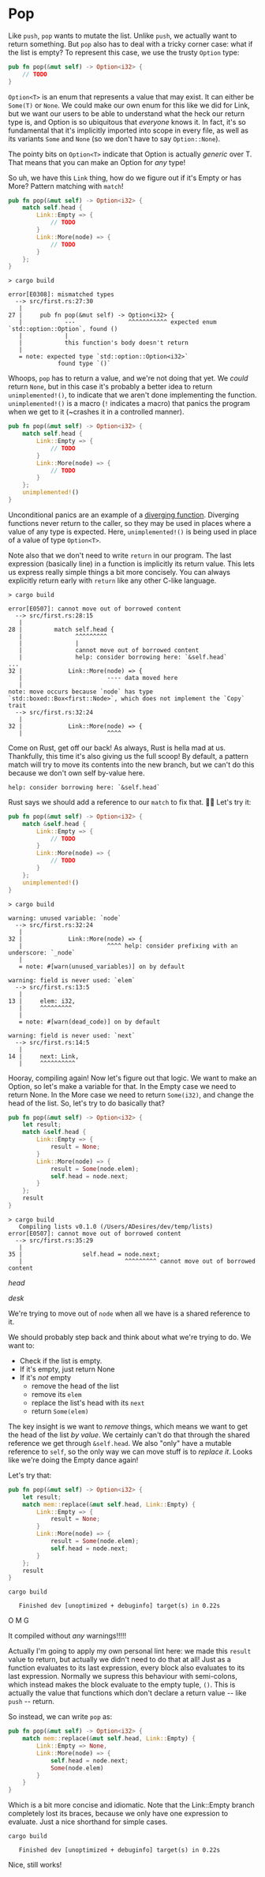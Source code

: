 # Pop

Like `push`, `pop` wants to mutate the list. Unlike `push`, we actually
want to return something. But `pop` also has to deal with a tricky corner
case: what if the list is empty? To represent this case, we use the trusty
`Option` type:

```rust ,ignore
pub fn pop(&mut self) -> Option<i32> {
    // TODO
}
```

`Option<T>` is an enum that represents a value that may exist. It can either be
`Some(T)` or `None`. We could make our own enum for this like we did for
Link, but we want our users to be able to understand what the heck our return
type is, and Option is so ubiquitous that *everyone* knows it. In fact, it's so
fundamental that it's implicitly imported into scope in every file, as well
as its variants `Some` and `None` (so we don't have to say `Option::None`).

The pointy bits on `Option<T>` indicate that Option is actually *generic* over
T. That means that you can make an Option for *any* type!

So uh, we have this `Link` thing, how do we figure out if it's Empty or has
More? Pattern matching with `match`!

```rust ,ignore
pub fn pop(&mut self) -> Option<i32> {
    match self.head {
        Link::Empty => {
            // TODO
        }
        Link::More(node) => {
            // TODO
        }
    };
}
```

```text
> cargo build

error[E0308]: mismatched types
  --> src/first.rs:27:30
   |
27 |     pub fn pop(&mut self) -> Option<i32> {
   |            ---               ^^^^^^^^^^^ expected enum `std::option::Option`, found ()
   |            |
   |            this function's body doesn't return
   |
   = note: expected type `std::option::Option<i32>`
              found type `()`
```

Whoops, `pop` has to return a value, and we're not doing that yet. We *could*
return `None`, but in this case it's probably a better idea to return
`unimplemented!()`, to indicate that we aren't done implementing the function.
`unimplemented!()` is a macro (`!` indicates a macro) that panics the program
when we get to it (\~crashes it in a controlled manner).

```rust ,ignore
pub fn pop(&mut self) -> Option<i32> {
    match self.head {
        Link::Empty => {
            // TODO
        }
        Link::More(node) => {
            // TODO
        }
    };
    unimplemented!()
}
```

Unconditional panics are an example of a [diverging function][diverging].
Diverging functions never return to the caller, so they may be used in places
where a value of any type is expected. Here, `unimplemented!()` is being
used in place of a value of type `Option<T>`.

Note also that we don't need to write `return` in our program. The last
expression (basically line) in a function is implicitly its return value. This
lets us express really simple things a bit more concisely. You can always
explicitly return early with `return` like any other C-like language.

```text
> cargo build

error[E0507]: cannot move out of borrowed content
  --> src/first.rs:28:15
   |
28 |         match self.head {
   |               ^^^^^^^^^
   |               |
   |               cannot move out of borrowed content
   |               help: consider borrowing here: `&self.head`
...
32 |             Link::More(node) => {
   |                        ---- data moved here
   |
note: move occurs because `node` has type `std::boxed::Box<first::Node>`, which does not implement the `Copy` trait
  --> src/first.rs:32:24
   |
32 |             Link::More(node) => {
   |                        ^^^^
```

Come on Rust, get off our back! As always, Rust is hella mad at us. Thankfully,
this time it's also giving us the full scoop! By default, a pattern match will
try to move its contents into the new branch, but we can't do this because we
don't own self by-value here.

```text
help: consider borrowing here: `&self.head`
```

Rust says we should add a reference to our `match` to fix that. 🤷‍♀️ Let's try it:

```rust ,ignore
pub fn pop(&mut self) -> Option<i32> {
    match &self.head {
        Link::Empty => {
            // TODO
        }
        Link::More(node) => {
            // TODO
        }
    };
    unimplemented!()
}
```

```text
> cargo build

warning: unused variable: `node`
  --> src/first.rs:32:24
   |
32 |             Link::More(node) => {
   |                        ^^^^ help: consider prefixing with an underscore: `_node`
   |
   = note: #[warn(unused_variables)] on by default

warning: field is never used: `elem`
  --> src/first.rs:13:5
   |
13 |     elem: i32,
   |     ^^^^^^^^^
   |
   = note: #[warn(dead_code)] on by default

warning: field is never used: `next`
  --> src/first.rs:14:5
   |
14 |     next: Link,
   |     ^^^^^^^^^^
```

Hooray, compiling again! Now let's figure out that logic. We want to make an
Option, so let's make a variable for that. In the Empty case we need to return
None. In the More case we need to return `Some(i32)`, and change the head of
the list. So, let's try to do basically that?

```rust ,ignore
pub fn pop(&mut self) -> Option<i32> {
    let result;
    match &self.head {
        Link::Empty => {
            result = None;
        }
        Link::More(node) => {
            result = Some(node.elem);
            self.head = node.next;
        }
    };
    result
}
```

```text
> cargo build
   Compiling lists v0.1.0 (/Users/ADesires/dev/temp/lists)
error[E0507]: cannot move out of borrowed content
  --> src/first.rs:35:29
   |
35 |                 self.head = node.next;
   |                             ^^^^^^^^^ cannot move out of borrowed content

```

*head*

*desk*

We're trying to move out of `node` when all we have is a shared reference to it.

We should probably step back and think about what we're trying to do. We want
to:

* Check if the list is empty.
* If it's empty, just return None
* If it's *not* empty
    * remove the head of the list
    * remove its `elem`
    * replace the list's head with its `next`
    * return `Some(elem)`

The key insight is we want to *remove* things, which means we want to get the
head of the list *by value*. We certainly can't do that through the shared
reference we get through `&self.head`. We also "only" have a mutable reference
to `self`, so the only way we can move stuff is to *replace it*. Looks like we're doing
the Empty dance again!

Let's try that:


```rust ,ignore
pub fn pop(&mut self) -> Option<i32> {
    let result;
    match mem::replace(&mut self.head, Link::Empty) {
        Link::Empty => {
            result = None;
        }
        Link::More(node) => {
            result = Some(node.elem);
            self.head = node.next;
        }
    };
    result
}
```

```text
cargo build

   Finished dev [unoptimized + debuginfo] target(s) in 0.22s
```

O M G

It compiled without *any* warnings!!!!!

Actually I'm going to apply my own personal lint here: we made this `result`
value to return, but actually we didn't need to do that at all! Just as a
function evaluates to its last expression, every block also evaluates to
its last expression. Normally we supress this behaviour with semi-colons,
which instead makes the block evaluate to the empty tuple, `()`. This is
actually the value that functions which don't declare a return value -- like
`push` -- return.

So instead, we can write `pop` as:

```rust ,ignore
pub fn pop(&mut self) -> Option<i32> {
    match mem::replace(&mut self.head, Link::Empty) {
        Link::Empty => None,
        Link::More(node) => {
            self.head = node.next;
            Some(node.elem)
        }
    }
}
```

Which is a bit more concise and idiomatic. Note that the Link::Empty branch
completely lost its braces, because we only have one expression to
evaluate. Just a nice shorthand for simple cases.

```text
cargo build

   Finished dev [unoptimized + debuginfo] target(s) in 0.22s
```

Nice, still works!



[ownership]: first-ownership.html
[diverging]: https://doc.rust-lang.org/nightly/book/ch19-04-advanced-types.html#the-never-type-that-never-returns
